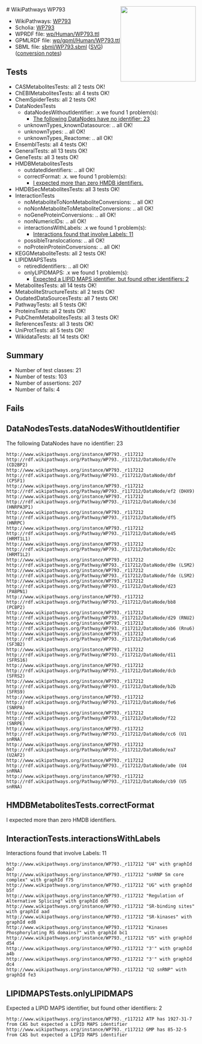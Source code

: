 <img style="float: right; width: 200px" src="../logo.png" />
# WikiPathways WP793

* WikiPathways: [WP793](https://identifiers.org/wikipathways:WP793)
* Scholia: [WP793](https://scholia.toolforge.org/wikipathways/WP793)
* WPRDF file: [wp/Human/WP793.ttl](../wp/Human/WP793.ttl)
* GPMLRDF file: [wp/gpml/Human/WP793.ttl](../wp/gpml/Human/WP793.ttl)
* SBML file: [sbml/WP793.sbml](../sbml/WP793.sbml) ([SVG](../sbml/WP793.svg)) ([conversion notes](../sbml/WP793.txt))

## Tests
* CASMetabolitesTests: all 2 tests OK!
* ChEBIMetabolitesTests: all 4 tests OK!
* ChemSpiderTests: all 2 tests OK!
* DataNodesTests
    * dataNodesWithoutIdentifier: .x we found 1 problem(s):
        * [The following DataNodes have no identifier: 23](#8792c4b2)
    * unknownTypes_knownDatasource: .. all OK!
    * unknownTypes: .. all OK!
    * unknownTypes_Reactome: .. all OK!
* EnsemblTests: all 4 tests OK!
* GeneralTests: all 13 tests OK!
* GeneTests: all 3 tests OK!
* HMDBMetabolitesTests
    * outdatedIdentifiers: .. all OK!
    * correctFormat: .x. we found 1 problem(s):
        * [I expected more than zero HMDB identifiers.](#ad154c1e)
* HMDBSecMetabolitesTests: all 3 tests OK!
* InteractionTests
    * noMetaboliteToNonMetaboliteConversions: .. all OK!
    * noNonMetaboliteToMetaboliteConversions: .. all OK!
    * noGeneProteinConversions: .. all OK!
    * nonNumericIDs: .. all OK!
    * interactionsWithLabels: .x we found 1 problem(s):
        * [Interactions found that involve Labels: 11](#fe97a8b9)
    * possibleTranslocations: .. all OK!
    * noProteinProteinConversions: .. all OK!
* KEGGMetaboliteTests: all 2 tests OK!
* LIPIDMAPSTests
    * retiredIdentifiers: .. all OK!
    * onlyLIPIDMAPS: .x we found 1 problem(s):
        * [Expected a LIPID MAPS identifier, but found other identifiers: 2](#48cc60b9)
* MetabolitesTests: all 14 tests OK!
* MetaboliteStructureTests: all 2 tests OK!
* OudatedDataSourcesTests: all 7 tests OK!
* PathwayTests: all 5 tests OK!
* ProteinsTests: all 2 tests OK!
* PubChemMetabolitesTests: all 3 tests OK!
* ReferencesTests: all 3 tests OK!
* UniProtTests: all 5 tests OK!
* WikidataTests: all 14 tests OK!


## Summary

* Number of test classes: 21
* Number of tests: 103
* Number of assertions: 207
* Number of fails: 4

## Fails

<a name="8792c4b2" />

## DataNodesTests.dataNodesWithoutIdentifier

The following DataNodes have no identifier: 23
```
http://www.wikipathways.org/instance/WP793._r117212 http://rdf.wikipathways.org/Pathway/WP793._r117212/DataNode/d7e (CD2BP2)
http://www.wikipathways.org/instance/WP793._r117212 http://rdf.wikipathways.org/Pathway/WP793._r117212/DataNode/dbf (CPSF1)
http://www.wikipathways.org/instance/WP793._r117212 http://rdf.wikipathways.org/Pathway/WP793._r117212/DataNode/ef2 (DHX9)
http://www.wikipathways.org/instance/WP793._r117212 http://rdf.wikipathways.org/Pathway/WP793._r117212/DataNode/c3d (HNRPA3P1)
http://www.wikipathways.org/instance/WP793._r117212 http://rdf.wikipathways.org/Pathway/WP793._r117212/DataNode/df5 (HNRPC)
http://www.wikipathways.org/instance/WP793._r117212 http://rdf.wikipathways.org/Pathway/WP793._r117212/DataNode/e45 (HRMT1L1)
http://www.wikipathways.org/instance/WP793._r117212 http://rdf.wikipathways.org/Pathway/WP793._r117212/DataNode/d2c (HRMT1L2)
http://www.wikipathways.org/instance/WP793._r117212 http://rdf.wikipathways.org/Pathway/WP793._r117212/DataNode/d9e (LSM2)
http://www.wikipathways.org/instance/WP793._r117212 http://rdf.wikipathways.org/Pathway/WP793._r117212/DataNode/fde (LSM2)
http://www.wikipathways.org/instance/WP793._r117212 http://rdf.wikipathways.org/Pathway/WP793._r117212/DataNode/d23 (PABPN1)
http://www.wikipathways.org/instance/WP793._r117212 http://rdf.wikipathways.org/Pathway/WP793._r117212/DataNode/bb8 (PCBP2)
http://www.wikipathways.org/instance/WP793._r117212 http://rdf.wikipathways.org/Pathway/WP793._r117212/DataNode/d29 (RNU2)
http://www.wikipathways.org/instance/WP793._r117212 http://rdf.wikipathways.org/Pathway/WP793._r117212/DataNode/ab6 (Rnu6)
http://www.wikipathways.org/instance/WP793._r117212 http://rdf.wikipathways.org/Pathway/WP793._r117212/DataNode/ca6 (SF3B2)
http://www.wikipathways.org/instance/WP793._r117212 http://rdf.wikipathways.org/Pathway/WP793._r117212/DataNode/d11 (SFRS16)
http://www.wikipathways.org/instance/WP793._r117212 http://rdf.wikipathways.org/Pathway/WP793._r117212/DataNode/dcb (SFRS2)
http://www.wikipathways.org/instance/WP793._r117212 http://rdf.wikipathways.org/Pathway/WP793._r117212/DataNode/b2b (SFRS9)
http://www.wikipathways.org/instance/WP793._r117212 http://rdf.wikipathways.org/Pathway/WP793._r117212/DataNode/fe6 (SNRPA)
http://www.wikipathways.org/instance/WP793._r117212 http://rdf.wikipathways.org/Pathway/WP793._r117212/DataNode/f22 (SNRPE)
http://www.wikipathways.org/instance/WP793._r117212 http://rdf.wikipathways.org/Pathway/WP793._r117212/DataNode/cc6 (U1 snRNA)
http://www.wikipathways.org/instance/WP793._r117212 http://rdf.wikipathways.org/Pathway/WP793._r117212/DataNode/ea7 (U2AF2)
http://www.wikipathways.org/instance/WP793._r117212 http://rdf.wikipathways.org/Pathway/WP793._r117212/DataNode/a0e (U4 snRNA)
http://www.wikipathways.org/instance/WP793._r117212 http://rdf.wikipathways.org/Pathway/WP793._r117212/DataNode/cb9 (U5 snRNA)
```

<a name="ad154c1e" />

## HMDBMetabolitesTests.correctFormat

I expected more than zero HMDB identifiers.
<a name="fe97a8b9" />

## InteractionTests.interactionsWithLabels

Interactions found that involve Labels: 11
```
http://www.wikipathways.org/instance/WP793._r117212 "U4" with graphId de7
http://www.wikipathways.org/instance/WP793._r117212 "snRNP Sm core complex" with graphId f75
http://www.wikipathways.org/instance/WP793._r117212 "UG" with graphId b5f
http://www.wikipathways.org/instance/WP793._r117212 "Regulation of
Alternative Splicing" with graphId dd5
http://www.wikipathways.org/instance/WP793._r117212 "SR-binding sites" with graphId aad
http://www.wikipathways.org/instance/WP793._r117212 "SR-kinases" with graphId ed8
http://www.wikipathways.org/instance/WP793._r117212 "Kinases Phosphorylating RS domains?" with graphId bc1
http://www.wikipathways.org/instance/WP793._r117212 "U5" with graphId d54
http://www.wikipathways.org/instance/WP793._r117212 "3'" with graphId a4b
http://www.wikipathways.org/instance/WP793._r117212 "3'" with graphId dc4
http://www.wikipathways.org/instance/WP793._r117212 "U2 snRNP" with graphId fe3
```

<a name="48cc60b9" />

## LIPIDMAPSTests.onlyLIPIDMAPS

Expected a LIPID MAPS identifier, but found other identifiers: 2
```
http://www.wikipathways.org/instance/WP793._r117212 ATP has 1927-31-7 from CAS but expected a LIPID MAPS identifier
http://www.wikipathways.org/instance/WP793._r117212 GMP has 85-32-5 from CAS but expected a LIPID MAPS identifier
```

